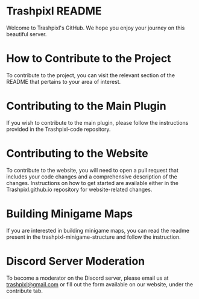 # Trashpixl README

Welcome to Trashpixl's GitHub. We hope you enjoy your journey on this beautiful server.

# How to Contribute to the Project

To contribute to the project, you can visit the relevant section of the README that pertains to your area of interest. 

# Contributing to the Main Plugin
If you wish to contribute to the main plugin, please follow the instructions provided in the Trashpixl-code repository.

# Contributing to the Website
To contribute to the website, you will need to open a pull request that includes your code changes and a comprehensive description of the changes. Instructions on how to get started are available either in the Trashpixl.github.io repository for website-related changes.

# Building Minigame Maps
If you are interested in building minigame maps, you can read the readme present in the trashpixl-minigame-structure and follow the instruction.

# Discord Server Moderation
To become a moderator on the Discord server, please email us at trashpixl@gmail.com or fill out the form available on our website, under the contribute tab.

